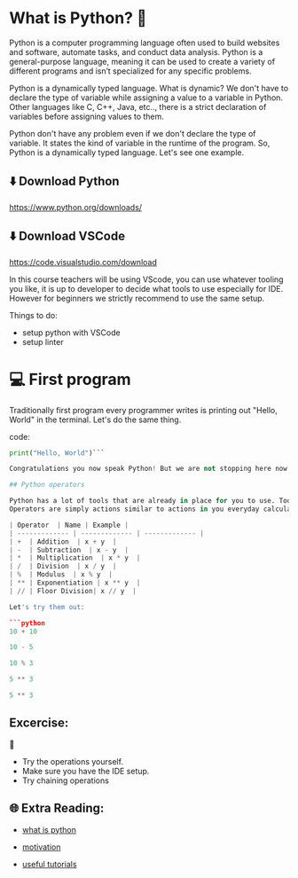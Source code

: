 # What is Python? 🐍 

Python is a computer programming language often used to build websites and software, automate tasks, and conduct data analysis. Python is a general-purpose language, meaning it can be used to create a variety of different programs and isn’t specialized for any specific problems.

Python is a dynamically typed language. What is dynamic? We don't have to declare the type of variable while assigning a value to a variable in Python. Other languages like C, C++, Java, etc.., there is a strict declaration of variables before assigning values to them.

Python don't have any problem even if we don't declare the type of variable. It states the kind of variable in the runtime of the program. So, Python is a dynamically typed language. Let's see one example.


## ⬇️ Download Python

https://www.python.org/downloads/

## ⬇️ Download VSCode

https://code.visualstudio.com/download

In this course teachers will be using VScode, you can use whatever tooling you like, it is up to developer to decide what tools to use especially for IDE. However for beginners we strictly recommend to use the same setup.

Things to do:
* setup python with VSCode
* setup linter


# 💻 First program

Traditionally first program every programmer writes is printing out "Hello, World" in the terminal. Let's do the same thing.

code:
```python
print("Hello, World")```

Congratulations you now speak Python! But we are not stopping here now are we? (Hope not...)

## Python operators

Python has a lot of tools that are already in place for you to use. Today we will review Operators.
Operators are simply actions similar to actions in you everyday calculator.

| Operator  | Name | Example |
| ------------- | ------------- | ------------- |
| +  | Addition  | x + y  |
| -  | Subtraction  | x - y  |
| *  | Multiplication  | x * y  |
| /  | Division  | x / y  |
| %  | Modulus  | x % y  |
| ** | Exponentiation | x ** y  |
| // | Floor Division| x // y  |

Let's try them out:

```python
10 + 10
```

```python
10 - 5
```

```python
10 % 3
```


```python
5 ** 3
```


```python
5 ** 3
```


## Excercise:
🧠 
* Try the operations yourself.
* Make sure you have the IDE setup.
* Try chaining operations



## 🌐 Extra Reading:

* [what is python](https://www.python.org/doc/essays/blurb/)

* [motivation](https://www.simplilearn.com/tutorials/python-tutorial/why-learn-python#:~:text=Python%20is%20a%20very%20popular,as%20the%20top%20programming%20language.)

* [useful tutorials](https://www.w3schools.com/python/python_intro.asp)